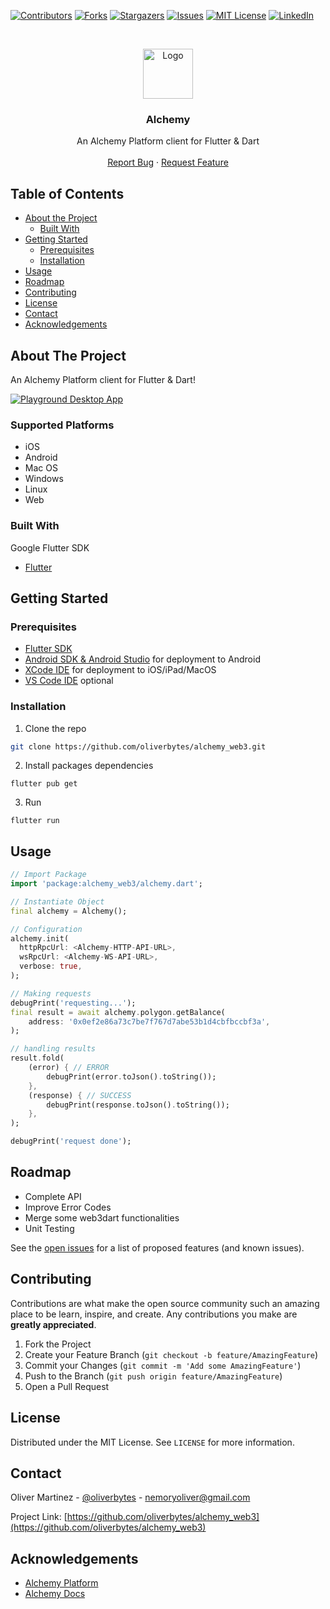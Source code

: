 <!--
*** Thanks for checking out this README Template. If you have a suggestion that would
*** make this better, please fork the repo and create a pull request or simply open
*** an issue with the tag "enhancement".
*** Thanks again! Now go create something AMAZING! :D
-->





<!-- PROJECT SHIELDS -->
<!--
*** I'm using markdown "reference style" links for readability.
*** Reference links are enclosed in brackets [ ] instead of parentheses ( ).
*** See the bottom of this document for the declaration of the reference variables
*** for contributors-url, forks-url, etc. This is an optional, concise syntax you may use.
*** https://www.markdownguide.org/basic-syntax/#reference-style-links
-->
[![Contributors][contributors-shield]][contributors-url]
[![Forks][forks-shield]][forks-url]
[![Stargazers][stars-shield]][stars-url]
[![Issues][issues-shield]][issues-url]
[![MIT License][license-shield]][license-url]
[![LinkedIn][linkedin-shield]][linkedin-url]



<!-- PROJECT LOGO -->
<br />
<p align="center">
  <a href="https://github.com/oliverbytes/alchemy_web3">
    <img src="https://github.com/oliverbytes/alchemy_web3/raw/master/images/logo.png" alt="Logo" width="80" height="80">
  </a>

  <h3 align="center">Alchemy</h3>

  <p align="center">
    An Alchemy Platform client for Flutter & Dart
    <br />
    <br />
    <a href="https://github.com/oliverbytes/alchemy_web3/issues">Report Bug</a>
    ·
    <a href="https://github.com/oliverbytes/alchemy_web3/issues">Request Feature</a>
  </p>
</p>



<!-- TABLE OF CONTENTS -->
## Table of Contents

* [About the Project](#about-the-project)
  * [Built With](#built-with)
* [Getting Started](#getting-started)
  * [Prerequisites](#prerequisites)
  * [Installation](#installation)
* [Usage](#usage)
* [Roadmap](#roadmap)
* [Contributing](#contributing)
* [License](#license)
* [Contact](#contact)
* [Acknowledgements](#acknowledgements)


## About The Project

An Alchemy Platform client for Flutter & Dart!


[![Playground Desktop App][screenshots-desktop]](https://github.com/oliverbytes/alchemy_web3)

### Supported Platforms
- iOS
- Android
- Mac OS
- Windows
- Linux
- Web

### Built With
Google Flutter SDK
* [Flutter](https://flutter.dev)



<!-- GETTING STARTED -->
## Getting Started


### Prerequisites

* [Flutter SDK](https://flutter.dev)
* [Android SDK & Android Studio](https://developer.android.com/studio) for deployment to Android
* [XCode IDE](https://developer.apple.com/xcode/) for deployment to iOS/iPad/MacOS
* [VS Code IDE](https://code.visualstudio.com/) optional

### Installation

1. Clone the repo
```sh
git clone https://github.com/oliverbytes/alchemy_web3.git
```
2. Install packages dependencies
```
flutter pub get
```
3. Run
```
flutter run
```



<!-- USAGE EXAMPLES -->
## Usage

```dart
// Import Package
import 'package:alchemy_web3/alchemy.dart';

// Instantiate Object
final alchemy = Alchemy();

// Configuration
alchemy.init(
  httpRpcUrl: <Alchemy-HTTP-API-URL>,
  wsRpcUrl: <Alchemy-WS-API-URL>,
  verbose: true,
);

// Making requests
debugPrint('requesting...');
final result = await alchemy.polygon.getBalance(
    address: '0x0ef2e86a73c7be7f767d7abe53b1d4cbfbccbf3a',
);

// handling results
result.fold(
    (error) { // ERROR
        debugPrint(error.toJson().toString());
    },
    (response) { // SUCCESS
        debugPrint(response.toJson().toString());
    },
);

debugPrint('request done');
```

<!-- ROADMAP -->
## Roadmap

* Complete API
* Improve Error Codes
* Merge some web3dart functionalities
* Unit Testing

See the [open issues](https://github.com/oliverbytes/alchemy_web3/issues) for a list of proposed features (and known issues).



<!-- CONTRIBUTING -->
## Contributing

Contributions are what make the open source community such an amazing place to be learn, inspire, and create. Any contributions you make are **greatly appreciated**.

1. Fork the Project
2. Create your Feature Branch (`git checkout -b feature/AmazingFeature`)
3. Commit your Changes (`git commit -m 'Add some AmazingFeature'`)
4. Push to the Branch (`git push origin feature/AmazingFeature`)
5. Open a Pull Request



<!-- LICENSE -->
## License
 
Distributed under the MIT License. See `LICENSE` for more information.



<!-- CONTACT -->
## Contact

Oliver Martinez - [@oliverbytes](https://twitter.com/oliverbytes) - nemoryoliver@gmail.com

Project Link: [https://github.com/oliverbytes/alchemy_web3](https://github.com/oliverbytes/alchemy_web3)



<!-- ACKNOWLEDGEMENTS -->
## Acknowledgements
* [Alchemy Platform](https://www.alchemy.com/)
* [Alchemy Docs](https://docs.alchemy.com/alchemy/)





<!-- MARKDOWN LINKS & IMAGES -->
<!-- https://www.markdownguide.org/basic-syntax/#reference-style-links -->
[contributors-shield]: https://img.shields.io/github/contributors/oliverbytes/alchemy_web3.svg?style=flat-square
[contributors-url]: https://github.com/oliverbytes/alchemy_web3/graphs/contributors
[forks-shield]: https://img.shields.io/github/forks/oliverbytes/alchemy_web3.svg?style=flat-square
[forks-url]: https://github.com/oliverbytes/alchemy_web3/network/members
[stars-shield]: https://img.shields.io/github/stars/oliverbytes/alchemy_web3.svg?style=flat-square
[stars-url]: https://github.com/oliverbytes/alchemy_web3/stargazers
[issues-shield]: https://img.shields.io/github/issues/oliverbytes/alchemy_web3.svg?style=flat-square
[issues-url]: https://github.com/oliverbytes/alchemy_web3/issues
[license-shield]: https://img.shields.io/github/license/oliverbytes/alchemy_web3.svg?style=flat-square
[license-url]: https://github.com/oliverbytes/alchemy_web3/blob/master/LICENSE.txt
[linkedin-shield]: https://img.shields.io/badge/-LinkedIn-black.svg?style=flat-square&logo=linkedin&colorB=555
[linkedin-url]: https://linkedin.com/in/oliverbytes
[screenshots-desktop]: images/screenshots_desktop.png
